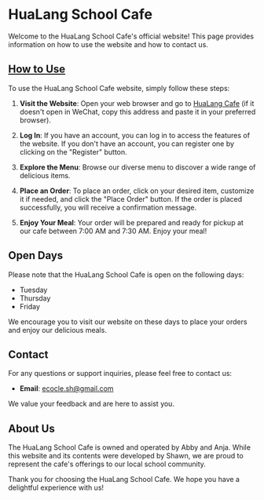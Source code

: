 # HuaLang School Cafe

Welcome to the HuaLang School Cafe's official website! This page provides information on how to use the website and how to contact us.

## [How to Use](https://hualangcafe.com)

To use the HuaLang School Cafe website, simply follow these steps:

1. **Visit the Website**: Open your web browser and go to [HuaLang Cafe](https://hualangcafe.com) (if it doesn't open in WeChat, copy this address and paste it in your preferred browser).

2. **Log In**: If you have an account, you can log in to access the features of the website. If you don't have an account, you can register one by clicking on the "Register" button.

3. **Explore the Menu**: Browse our diverse menu to discover a wide range of delicious items.

4. **Place an Order**: To place an order, click on your desired item, customize it if needed, and click the "Place Order" button. If the order is placed successfully, you will receive a confirmation message.

5. **Enjoy Your Meal**: Your order will be prepared and ready for pickup at our cafe between 7:00 AM and 7:30 AM. Enjoy your meal!

## Open Days

Please note that the HuaLang School Cafe is open on the following days:

- Tuesday
- Thursday
- Friday

We encourage you to visit our website on these days to place your orders and enjoy our delicious meals.

## Contact

For any questions or support inquiries, please feel free to contact us:

- **Email**: [ecocle.sh@gmail.com](mailto:ecocle.sh@gmail.com)

We value your feedback and are here to assist you.

## About Us

The HuaLang School Cafe is owned and operated by Abby and Anja. While this website and its contents were developed by Shawn, we are proud to represent the cafe's offerings to our local school community.

Thank you for choosing the HuaLang School Cafe. We hope you have a delightful experience with us!
